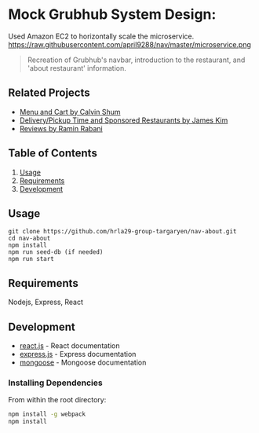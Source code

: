 # Mock Grubhub System Design:
Used Amazon EC2 to horizontally scale the microservice.
https://raw.githubusercontent.com/april9288/nav/master/microservice.png

> Recreation of Grubhub's navbar, introduction to the restaurant, and 'about restaurant' information.

## Related Projects

  - [Menu and Cart by Calvin Shum](https://github.com/hrla29-group-targaryen/menu-cart)
  - [Delivery/Pickup Time and Sponsored Restaurants by James Kim](https://github.com/hrla29-group-targaryen/time-sponsored)
  - [Reviews by Ramin Rabani](https://github.com/hrla29-group-targaryen/reviews)

## Table of Contents

1. [Usage](#Usage)
1. [Requirements](#requirements)
1. [Development](#development)

## Usage

```
git clone https://github.com/hrla29-group-targaryen/nav-about.git
cd nav-about
npm install
npm run seed-db (if needed)
npm run start
```

## Requirements

Nodejs, Express, React

## Development

* [react.js](https://reactjs.org/docs/getting-started.html) - React documentation
* [express.js](https://expressjs.com/en/api.html) - Express documentation
* [mongoose](https://mongoosejs.com/docs/index.html) - Mongoose documentation

### Installing Dependencies

From within the root directory:

```sh
npm install -g webpack
npm install
```

